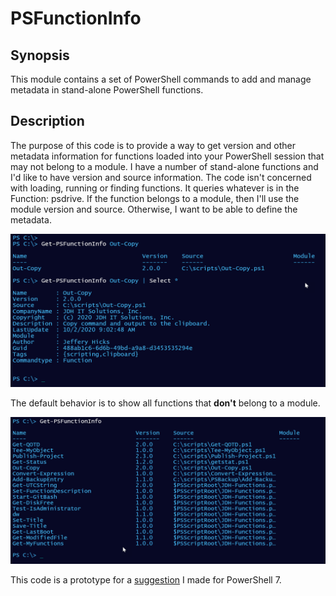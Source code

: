# PSFunctionInfo

## Synopsis

This module contains a set of PowerShell commands to add and manage metadata in stand-alone PowerShell functions.

## Description

The purpose of this code is to provide a way to get version and other metadata information for functions loaded into your PowerShell session that may not belong to a module. I have a number of stand-alone functions and I'd like to have version and source information. The code isn't concerned with loading, running or finding functions. It queries whatever is in the Function: psdrive. If the function belongs to a module, then I'll use the module version and source. Otherwise, I want to be able to define the metadata.

![Get a single function](assets/get-psfunctioninfo-1.png)

The default behavior is to show all functions that __don't__ belong to a module.

![Get stand-alone functions](assets/get-psfunctioninfo-2.png)

This code is a prototype for a [suggestion](https://github.com/PowerShell/PowerShell/issues/11667) I made for PowerShell 7.
